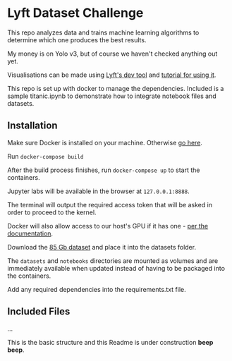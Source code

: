 # Lyft Dataset Challenge

This repo analyzes data and trains machine learning algorithms to determine which one produces the best results.

My money is on Yolo v3, but of course we haven't checked anything out yet.

Visualisations can be made using [Lyft's dev tool](https://github.com/lyft/nuscenes-devkit) and [tutorial for using it](https://github.com/lyft/nuscenes-devkit/blob/master/notebooks/tutorial_lyft.ipynb).

This repo is set up with docker to manage the dependencies. Included is a sample titanic.ipynb to demonstrate how to integrate notebook files and datasets.

## Installation

Make sure Docker is installed on your machine. Otherwise [go here](https://docs.docker.com/docker-for-mac/install/).

Run `docker-compose build`

After the build process finishes, run `docker-compose up` to start the containers. 

Jupyter labs will be available in the browser at `127.0.0.1:8888`.

The terminal will output the required access token that will be asked in order to proceed to the kernel.

Docker will also allow access to our host's GPU if it has one - [per the documentation](https://www.tensorflow.org/install/docker).

Download the [85 Gb dataset](https://www.kaggle.com/c/15768/download-all) and place it into the datasets folder.

The `datasets` and `notebooks` directories are mounted as volumes and are immediately available when updated instead of having to be packaged into the containers.

Add any required dependencies into the requirements.txt file.

## Included Files

...


This is the basic structure and this Readme is under construction **beep** **beep**.
